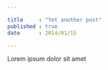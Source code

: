 ```yaml
---

title     : "Yet another post"
published : true
date      : 2014/01/15

---
```


Lorem ipsum dolor sit amet
